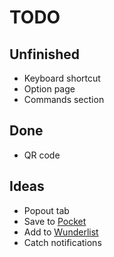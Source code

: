 # TODO

## Unfinished

* Keyboard shortcut
* Option page
* Commands section

## Done

* QR code

## Ideas

* Popout tab
* Save to [Pocket](https://getpocket.com)
* Add to [Wunderlist](https://www.wunderlist.com)
* Catch notifications
